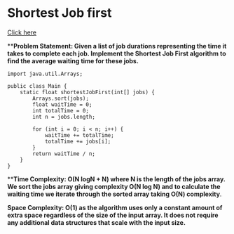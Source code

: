 # Shortest Job first

[Click here]([https://www.geeksforgeeks.org/problems/shortest-job-first/1?utm_source=youtube&utm_medium=collab_striver_ytdescription&utm_campaign=shortest-job-first](https://www.geeksforgeeks.org/problems/shortest-job-first/1?utm_source=youtube&utm_medium=collab_striver_ytdescription&utm_campaign=shortest-job-first))





****Problem Statement: Given a list of job durations representing the time it takes to complete each job. Implement the Shortest Job First algorithm to find the average waiting time for these jobs.**
```
import java.util.Arrays;

public class Main {
    static float shortestJobFirst(int[] jobs) {
        Arrays.sort(jobs);
        float waitTime = 0;
        int totalTime = 0;
        int n = jobs.length;

        for (int i = 0; i < n; i++) {
            waitTime += totalTime;
            totalTime += jobs[i];
        }
        return waitTime / n;
    }
}

```
****Time Complexity: O(N logN + N) where N is the length of the jobs array. We sort the jobs array giving complexity O(N log N) and to calculate the waiting time we iterate through the sorted array taking O(N) complexity**.

**Space Complexity: O(1) as the algorithm uses only a constant amount of extra space regardless of the size of the input array. It does not require any additional data structures that scale with the input size.**






